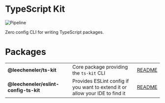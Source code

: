 # TypeScript Kit

![Pipeline](https://github.com/LeeCheneler/ts-kit/workflows/Pipeline/badge.svg)

Zero config CLI for writing TypeScript packages.

# Packages

|                                       |                                                                              |                                                     |
| ------------------------------------- | ---------------------------------------------------------------------------- | --------------------------------------------------- |
| **@leecheneler/ts-kit**               | Core package providing the `ts-kit` CLI                                      | [README](./packages/ts-kit/README.md)               |
| **@leecheneler/eslint-config-ts-kit** | Provides ESLint config if you want to extend it or allow your IDE to find it | [README](./packages/eslint-config-ts-kit/README.md) |

